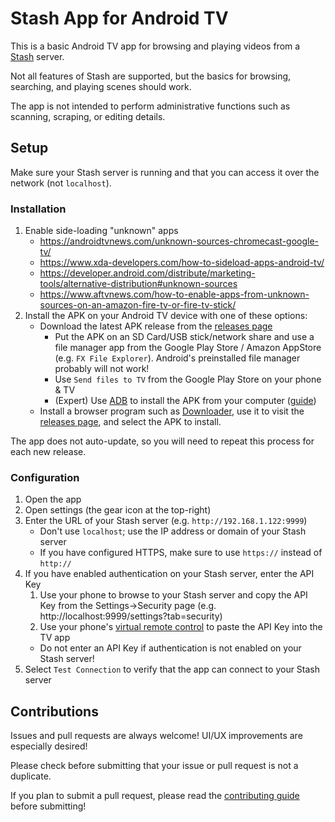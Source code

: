# Stash App for Android TV

This is a basic Android TV app for browsing and playing videos from a [Stash](https://github.com/stashapp/stash) server.

Not all features of Stash are supported, but the basics for browsing, searching, and playing scenes should work.

The app is not intended to perform administrative functions such as scanning, scraping, or editing details.

## Setup

Make sure your Stash server is running and that you can access it over the network (not `localhost`).

### Installation

1. Enable side-loading "unknown" apps
    - https://androidtvnews.com/unknown-sources-chromecast-google-tv/
    - https://www.xda-developers.com/how-to-sideload-apps-android-tv/
    - https://developer.android.com/distribute/marketing-tools/alternative-distribution#unknown-sources
    - https://www.aftvnews.com/how-to-enable-apps-from-unknown-sources-on-an-amazon-fire-tv-or-fire-tv-stick/
1. Install the APK on your Android TV device with one of these options:
    - Download the latest APK release from the [releases page](https://github.com/damontecres/StashAppAndroidTV/releases/latest)
        - Put the APK on an SD Card/USB stick/network share and use a file manager app from the Google Play Store / Amazon AppStore (e.g. `FX File Explorer`). Android's preinstalled file manager probably will not work!
        - Use `Send files to TV` from the Google Play Store on your phone & TV
        - (Expert) Use [ADB](https://developer.android.com/studio/command-line/adb) to install the APK from your computer ([guide](https://fossbytes.com/side-load-apps-android-tv/#h-how-to-sideload-apps-on-your-android-tv-using-adb))
    - Install a browser program such as [Downloader](https://www.aftvnews.com/downloader/), use it to visit the [releases page](https://github.com/damontecres/StashAppAndroidTV/releases/latest), and select the APK to install.

The app does not auto-update, so you will need to repeat this process for each new release.

### Configuration

1. Open the app
1. Open settings (the gear icon at the top-right)
1. Enter the URL of your Stash server (e.g. `http://192.168.1.122:9999`)
    - Don't use `localhost`; use the IP address or domain of your Stash server
    - If you have configured HTTPS, make sure to use `https://` instead of `http://`
1. If you have enabled authentication on your Stash server, enter the API Key
    1. Use your phone to browse to your Stash server and copy the API Key from the Settings->Security page (e.g. http://localhost:9999/settings?tab=security)
    1. Use your phone's [virtual remote control](https://support.google.com/chromecast/answer/11221499) to paste the API Key into the TV app
    - Do not enter an API Key if authentication is not enabled on your Stash server!
1. Select `Test Connection` to verify that the app can connect to your Stash server

## Contributions

Issues and pull requests are always welcome! UI/UX improvements are especially desired!

Please check before submitting that your issue or pull request is not a duplicate.

If you plan to submit a pull request, please read the [contributing guide](CONTRIBUTING.md) before submitting!
